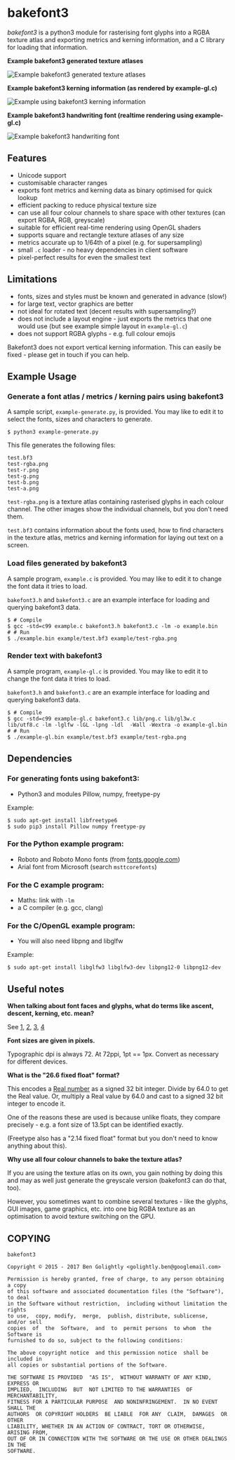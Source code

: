 # bakefont3 #

*bakefont3* is a python3 module for rasterising font glyphs into a RGBA texture
atlas and exporting metrics and kerning information, and a C library for
loading that information.

**Example bakefont3 generated texture atlases**  

![Example bakefont3 generated texture atlases](./docs/example.png)


**Example bakefont3 kerning information (as rendered by example-gl.c)**

![Example using bakefont3 kerning information](./docs/kern.png)


**Example bakefont3 handwriting font (realtime rendering using example-gl.c)**

![Example bakefont3 handwriting font](./docs/handwriting.png)


## Features ##

* Unicode support
* customisable character ranges
* exports font metrics and kerning data as binary optimised for quick lookup
* efficient packing to reduce physical texture size
* can use all four colour channels to share space with other textures (can
    export RGBA, RGB, greyscale)
* suitable for efficient real-time rendering using OpenGL shaders
* supports square and rectangle texture atlases of any size
* metrics accurate up to 1/64th of a pixel (e.g. for supersampling)
* small `.c` loader - no heavy dependencies in client software
* pixel-perfect results for even the smallest text

## Limitations ##

* fonts, sizes and styles must be known and generated in advance (slow!)
* for large text, vector graphics are better
* not ideal for rotated text (decent results with supersampling?)
* does not include a layout engine - just exports the metrics that one would use
    (but see example simple layout in `example-gl.c`)
* does not support RGBA glyphs - e.g. full colour emojis

Bakefont3 does not export vertical kerning information. This can
easily be fixed - please get in touch if you can help.


## Example Usage ##

### Generate a font atlas / metrics / kerning pairs using bakefont3 ###

A sample script, `example-generate.py`, is provided. You may like to edit it
to select the fonts, sizes and characters to generate.

    $ python3 example-generate.py

This file generates the following files:

    test.bf3
    test-rgba.png
    test-r.png
    test-g.png
    test-b.png
    test-a.png

`test-rgba.png` is a texture atlas containing rasterised glyphs in each colour
channel. The other images show the individual channels, but you don't need them.

`test.bf3` contains information about the fonts used, how to find characters
in the texture atlas, metrics and kerning information for laying out text
on a screen.

### Load files generated by bakefont3 ###

A sample program, `example.c` is provided. You may like to edit it to
change the font data it tries to load.

`bakefont3.h` and `bakefont3.c` are an example interface for loading and
querying bakefont3 data.

    $ # Compile
    $ gcc -std=c99 example.c bakefont3.h bakefont3.c -lm -o example.bin
    # # Run
    $ ./example.bin example/test.bf3 example/test-rgba.png


### Render text with bakefont3 ###

A sample program, `example-gl.c` is provided. You may like to edit it to
change the font data it tries to load.

`bakefont3.h` and `bakefont3.c` are an example interface for loading and
querying bakefont3 data.

    $ # Compile
    $ gcc -std=c99 example-gl.c bakefont3.c lib/png.c lib/gl3w.c lib/utf8.c -lm -lglfw -lGL -lpng -ldl  -Wall -Wextra -o example-gl.bin
    # # Run
    $ ./example-gl.bin example/test.bf3 example/test-rgba.png



## Dependencies ##

### For generating fonts using bakefont3:

* Python3 and modules Pillow, numpy, freetype-py

Example:

    $ sudo apt-get install libfreetype6
    $ sudo pip3 install Pillow numpy freetype-py

### For the Python example program:

* Roboto and Roboto Mono fonts (from [fonts.google.com](https://fonts.google.com/))
* Arial font from Microsoft (search `msttcorefonts`)

### For the C example program:

* Maths: link with `-lm`
* a C compiler (e.g. gcc, clang)

### For the C/OpenGL example program:

* You will also need libpng and libglfw

Example:

    $ sudo apt-get install libglfw3 libglfw3-dev libpng12-0 libpng12-dev


## Useful notes ##

**When talking about font faces and glyphs, what do terms like ascent, descent,
kerning, etc. mean?**

See [1](https://www.microsoft.com/typography/otspec/TTCH01.htm),
[2](https://www.freetype.org/freetype2/docs/tutorial/step2.html),
[3](https://www.freetype.org/freetype2/docs/glyphs/glyphs-3.html),
[4](https://www.freetype.org/freetype2/docs/glyphs/glyphs-4.html)

**Font sizes are given in pixels.**

Typographic dpi is always 72. At 72ppi, 1pt == 1px.
Convert as necessary for different devices.

**What is the "26.6 fixed float" format?**

This encodes a [Real number](https://en.wikipedia.org/wiki/Real_number) as a
signed 32 bit integer. Divide by 64.0 to get the Real value. Or, multiply
a Real value by 64.0 and cast to a signed 32 bit integer to encode it.

One of the reasons these are used is because unlike floats, they compare
precisely - e.g. a font size of 13.5pt can be identified exactly.

(Freetype also has a "2.14 fixed float" format but you don't need to know
anything about this).

**Why use all four colour channels to bake the texture atlas?**

If you are using the texture atlas on its own, you gain nothing by doing this
and may as well just generate the greyscale version (bakefont3 can do that, too).

However, you sometimes want to combine several textures - like the glyphs, GUI
images, game graphics, etc. into one big RGBA texture as an optimisation to
avoid texture switching on the GPU.


## COPYING ##

    bakefont3

    Copyright © 2015 - 2017 Ben Golightly <golightly.ben@googlemail.com>

    Permission is hereby granted, free of charge, to any person obtaining a copy
    of this software and associated documentation files (the "Software"), to deal
    in the Software without restriction,  including without limitation the rights
    to use,  copy, modify,  merge,  publish, distribute, sublicense,  and/or sell
    copies  of  the  Software,  and  to  permit persons  to whom  the Software is
    furnished to do so, subject to the following conditions:

    The above copyright notice  and this permission notice  shall be  included in
    all copies or substantial portions of the Software.

    THE SOFTWARE IS PROVIDED  "AS IS",  WITHOUT WARRANTY OF ANY KIND,  EXPRESS OR
    IMPLIED,  INCLUDING  BUT  NOT LIMITED TO THE WARRANTIES  OF  MERCHANTABILITY,
    FITNESS FOR A PARTICULAR PURPOSE  AND NONINFRINGEMENT.  IN NO EVENT SHALL THE
    AUTHORS  OR COPYRIGHT HOLDERS  BE LIABLE  FOR ANY  CLAIM,  DAMAGES  OR  OTHER
    LIABILITY, WHETHER IN AN ACTION OF CONTRACT, TORT OR OTHERWISE, ARISING FROM,
    OUT OF OR IN CONNECTION WITH THE SOFTWARE OR THE USE OR OTHER DEALINGS IN THE
    SOFTWARE.

